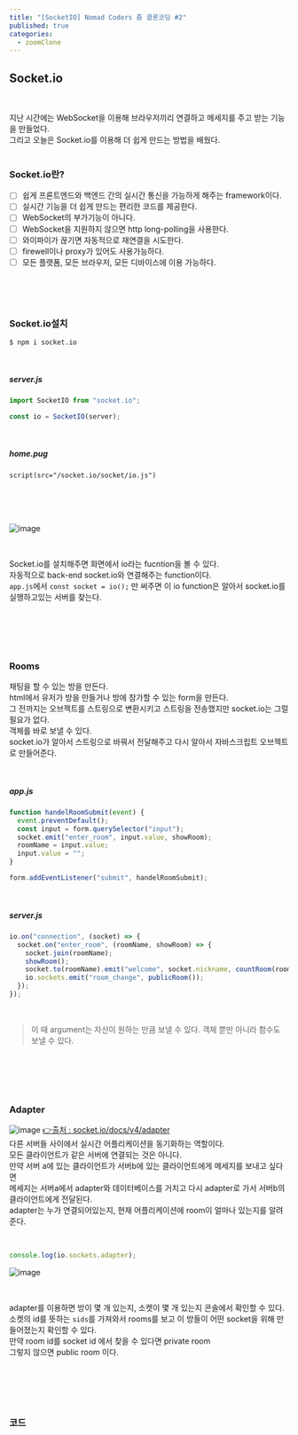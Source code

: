 ```yaml
---
title: "[SocketIO] Nomad Coders 줌 클론코딩 #2"
published: true
categories:
  - zoomClone
---
```


## Socket.io

<br>

지난 시간에는 WebSocket을 이용해 브라우저끼리 연결하고 메세지를 주고 받는 기능을 만들었다.<br>그리고 오늘은 Socket.io를 이용해 더 쉽게 만드는 방법을 배웠다.<br>
<br>

### Socket.io란?

- [ ] 쉽게 프론트엔드와 백엔드 간의 실시간 통신을 가능하게 해주는 framework이다.
- [ ] 실시간 기능을 더 쉽게 만드는 편리한 코드를 제공한다.
- [ ] WebSocket의 부가기능이 아니다.
- [ ] WebSocket을 지원하지 않으면 http long-polling을 사용한다.
- [ ] 와이파이가 끊기면 자동적으로 재연결을 시도한다.
- [ ] firewell이나 proxy가 있어도 사용가능하다.
- [ ] 모든 플랫폼, 모든 브라우저, 모든 디바이스에 이용 가능하다.

<br><br><br>

### Socket.io설치

    $ npm i socket.io

<br>

##### server.js

```js
import SocketIO from "socket.io";

const io = SocketIO(server);
```

<br>

##### home.pug

```html
script(src="/socket.io/socket/io.js")
```

<br><br><br>

![image](https://user-images.githubusercontent.com/102353910/163405464-91c33be4-5cb5-459e-acb7-746b7a85a09c.png)

<br>

Socket.io를 설치해주면 화면에서 io라는 fucntion을 볼 수 있다. <br>자동적으로 back-end socket.io와 연결해주는 function이다. <br>`app.js`에서 `const socket = io();` 만 써주면 이 io function은 알아서 socket.io를 실행하고있는 서버를 찾는다.

<br><br><br><br>

### Rooms

채팅을 할 수 있는 방을 만든다.<br>html에서 유저가 방을 만들거나 방에 참가할 수 있는 form을 만든다.<br>그 전까지는 오브젝트를 스트링으로 변환시키고 스트링을 전송했지만 socket.io는 그럴 필요가 없다.<br>객체를 바로 보낼 수 있다.<br>socket.io가 알아서 스트링으로 바꿔서 전달해주고 다시 알아서 자바스크립트 오브젝트로 만들어준다.

<br>

##### app.js

```js
function handelRoomSubmit(event) {
  event.preventDefault();
  const input = form.querySelector("input");
  socket.emit("enter_room", input.value, showRoom);
  roomName = input.value;
  input.value = "";
}

form.addEventListener("submit", handelRoomSubmit);
```

<br>

##### server.js

```js
io.on("connection", (socket) => {
  socket.on("enter_room", (roomName, showRoom) => {
    socket.join(roomName);
    showRoom();
    socket.to(roomName).emit("welcome", socket.nickname, countRoom(roomName));
    io.sockets.emit("room_change", publicRoom());
  });
});
```

<br>

> 이 때 argument는 자신이 원하는 만큼 보낼 수 있다. 객체 뿐만 아니라 함수도 보낼 수 있다.

<br><br><br><br>

### Adapter

![image](https://user-images.githubusercontent.com/102353910/163408926-d35058d0-c721-4d1d-a42a-e4c42e7f8bee.png)
[👉출처 : socket.io/docs/v4/adapter](https://socket.io/docs/v4/adapter/)
<br>
다른 서버들 사이에서 실시간 어플리케이션을 동기화하는 역할이다.<br>모든 클라이언트가 같은 서버에 연결되는 것은 아니다.<br>만약 서버 a에 있는 클라이언트가 서버b에 있는 클라이언트에게 메세지를 보내고 싶다면<br>메세지는 서버a에서 adapter와 데이터베이스를 거치고 다시 adapter로 가서 서버b의 클라이언트에게 전달된다.<br>adapter는 누가 연결되어있는지, 현재 어플리케이션에 room이 얼마나 있는지를 알려준다.

<br>

```js
console.log(io.sockets.adapter);
```

![image](https://user-images.githubusercontent.com/102353910/163409150-2208d999-7d65-4f27-bc40-2609484e9624.png)

<br>

adapter를 이용하면 방이 몇 개 있는지, 소켓이 몇 개 있는지 콘솔에서 확인할 수 있다.<br> 소켓의 id를 뜻하는 `sids`를 가져와서 rooms를 보고 이 방들이 어떤 socket을 위해 만들어졌는지 확인할 수 있다.<br> 만약 room id를 socket id 에서 찾을 수 있다면 private room<br>그렇지 않으면 public room 이다.

<br><br><br><br>

### 코드

<script src="https://gist.github.com/seulgi9506/c7b80d72ecd004b5cad438ba1ec57990.js"></script>

<br><br><br><br>
